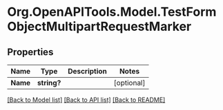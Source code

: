 # Org.OpenAPITools.Model.TestFormObjectMultipartRequestMarker

## Properties

Name | Type | Description | Notes
------------ | ------------- | ------------- | -------------
**Name** | **string?** |  | [optional] 

[[Back to Model list]](../README.md#documentation-for-models) [[Back to API list]](../README.md#documentation-for-api-endpoints) [[Back to README]](../README.md)

